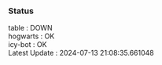 ### Status


table : DOWN  
hogwarts : OK  
icy-bot : OK  
Latest Update : 2024-07-13 21:08:35.661048
